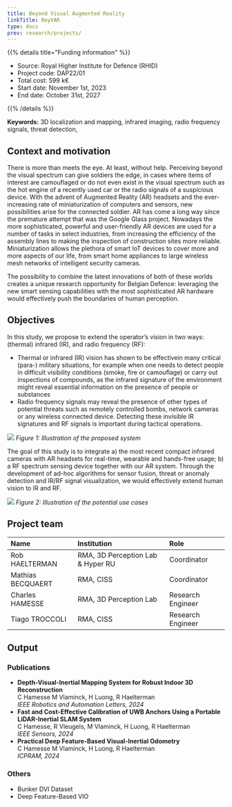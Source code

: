```yaml
---
title: Beyond Visual Augmented Reality
linkTitle: BeyVAR
type: docs
prev: research/projects/
---
```


{{% details title="Funding information" %}}

- Source: Royal Higher Institute for Defence (RHID)
- Project code: DAP22/01
- Total cost: 599 k€
- Start date: November 1st, 2023
- End date: October 31st, 2027

{{% /details %}}

**Keywords:** 3D localization and mapping, infrared imaging, radio frequency signals, threat detection, 

## Context and motivation

There is more than meets the eye. At least, without help. Perceiving beyond the visual spectrum can give soldiers the edge, in cases where items of interest are camouflaged or do not even exist in the visual spectrum such as the hot engine of a recently used car or the radio signals of a suspicious device. With the advent of Augmented Reality (AR) headsets and the ever-increasing rate of miniaturization of computers and sensors, new possibilities arise for the connected soldier. AR has come a long way since the premature attempt that was the Google Glass project. Nowadays the more sophisticated, powerful and user-friendly AR devices are used for a number of tasks in select industries, from increasing the efficiency of the assembly lines to making the inspection of construction sites more reliable. Miniaturization allows the plethora of smart IoT devices to cover more and more aspects of our life, from smart home appliances to large wireless mesh networks of intelligent security cameras. 

The possibility to combine the latest innovations of both of these worlds creates a unique research opportunity for Belgian Defence: leveraging the new smart sensing capabilities with the most sophisticated AR hardware would effectively push the boundaries of human perception. 

## Objectives
In this study, we propose to extend the operator’s vision in two ways: (thermal) infrared (IR), and radio frequency (RF):
- Thermal or infrared (IR) vision has shown to be effectivein many critical (para-) military situations, for example when one needs to detect people in difficult visibility conditions (smoke, fire or camouflage) or carry out inspections of compounds, as the infrared signature of the environment might reveal essential information on the presence of people or substances
- Radio frequency signals may reveal the presence of other types of potential threats such as remotely controlled bombs, network cameras or any wireless connected device. Detecting these invisible IR signatures and RF signals is important during tactical operations.

![](/images/beyvar-1.png)
*Figure 1: Illustration of the proposed system*


The goal of this study is to integrate a) the most recent compact infrared cameras with AR headsets for real-time, wearable and hands-free usage; b) a RF spectrum sensing device together with our AR system. Through the development of ad-hoc algorithms for sensor fusion, threat or anomaly detection and IR/RF signal visualization, we would effectively extend human vision to IR and RF.

![](/images/beyvar-2.png)
*Figure 2: Illustration of the potential use cases*



## Project team



| Name | Institution | Role |
|:--|:--|:--|
| Rob HAELTERMAN | RMA, 3D Perception Lab & Hyper RU | Coordinator |
| Mathias BECQUAERT | RMA, CISS | Coordinator |
| Charles HAMESSE | RMA, 3D Perception Lab | Research Engineer |
| Tiago TROCCOLI | RMA, CISS | Research Engineer |


## Output

### Publications 

- **Depth-Visual-Inertial Mapping System for Robust Indoor 3D Reconstruction**<br />
C Hamesse M Vlaminck, H Luong, R Haelterman<br />
*IEEE Robotics and Automation Letters, 2024* 
- **Fast and Cost-Effective Calibration of UWB Anchors Using a Portable LiDAR-Inertial SLAM System**<br />
C Hamesse, R Vleugels, M Vlaminck, H Luong, R Haelterman<br />
*IEEE Sensors, 2024* 
- **Practical Deep Feature-Based Visual-Inertial Odometry**<br />
C Hamesse M Vlaminck, H Luong, R Haelterman<br />
*ICPRAM, 2024* 


### Others

- Bunker DVI Dataset
- Deep Feature-Based VIO